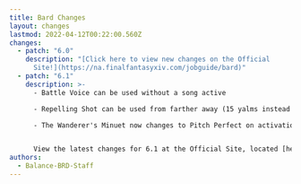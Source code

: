 ```yaml
---
title: Bard Changes
layout: changes
lastmod: 2022-04-12T00:22:00.560Z
changes:
  - patch: "6.0"
    description: "[Click here to view new changes on the Official
      Site!](https://na.finalfantasyxiv.com/jobguide/bard)"
  - patch: "6.1"
    description: >-
      - Battle Voice can be used without a song active

      - Repelling Shot can be used from farther away (15 yalms instead of 5)

      - The Wanderer's Minuet now changes to Pitch Perfect on activation


      View the latest changes for 6.1 at the Official Site, located [here](https://na.finalfantasyxiv.com/jobguide/bard/)!
authors:
  - Balance-BRD-Staff
---
```

